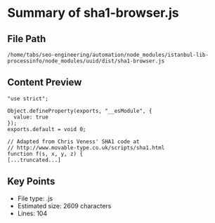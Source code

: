 # Summary of sha1-browser.js
  
## File Path
`/home/tabs/seo-engineering/automation/node_modules/istanbul-lib-processinfo/node_modules/uuid/dist/sha1-browser.js`

## Content Preview
```
"use strict";

Object.defineProperty(exports, "__esModule", {
  value: true
});
exports.default = void 0;

// Adapted from Chris Veness' SHA1 code at
// http://www.movable-type.co.uk/scripts/sha1.html
function f(s, x, y, z) {
[...truncated...]
```

## Key Points
- File type: .js
- Estimated size: 2609 characters
- Lines: 104

